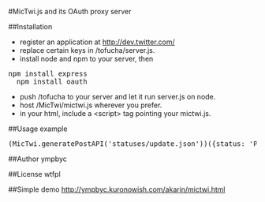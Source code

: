 #MicTwi.js and its OAuth proxy server


<!-- ##Use it!
<pre>&lt;script src="https://raw.github.com/ympbyc/MicTwi.js/MicTwi/mictwi.js"&gt;&lt;/script&gt;

&lt;script type="text/javascript"&lt;
MicTwi.oauth(function(){
  var tweet = MicTwi.generatePostAPI('statuses/update');
  tweet({status: "whatever"}, function(j){console.log(j)});
});
&lt;/script&gt;</pre> -->

##Installation
* register an application at http://dev.twitter.com/
* replace certain keys in /tofucha/server.js.
* install node and npm to your server, then
<pre>npm install express
  npm install oauth </pre>

* push /tofucha to your server and let it run server.js on node.
* host /MicTwi/mictwi.js wherever you prefer.
* in your html, include a &lt;script&gt; tag pointing your mictwi.js.

##Usage example
<pre>(MicTwi.generatePostAPI('statuses/update.json'))({status: 'Posting via MicTwi'}, function(json){alert(json)});</pre>

##Author
ympbyc

##License
wtfpl

##Simple demo
http://ympbyc.kuronowish.com/akarin/mictwi.html

